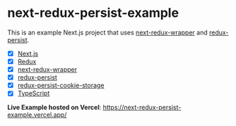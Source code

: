 # next-redux-persist-example
This is an example Next.js project that uses [next-redux-wrapper](https://github.com/kirill-konshin/next-redux-wrapper) and [redux-persist](https://github.com/rt2zz/redux-persist).

- [x] [Next.js](https://github.com/vercel/next.js/)
- [x] [Redux](https://github.com/reduxjs/redux)
- [x] [next-redux-wrapper](https://github.com/kirill-konshin/next-redux-wrapper)
- [x] [redux-persist](https://github.com/rt2zz/redux-persist)
- [x] [redux-persist-cookie-storage](https://github.com/abersager/redux-persist-cookie-storage)
- [x] [TypeScript](https://github.com/microsoft/TypeScript)

**Live Example hosted on Vercel**: https://next-redux-persist-example.vercel.app/
